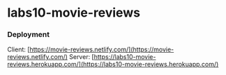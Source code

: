 # labs10-movie-reviews

### Deployment

Client: [https://movie-reviews.netlify.com/](https://movie-reviews.netlify.com/)
Server: [https://labs10-movie-reviews.herokuapp.com/](https://labs10-movie-reviews.herokuapp.com/)
